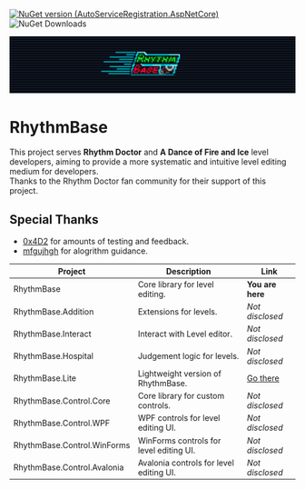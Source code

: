 [![NuGet version (AutoServiceRegistration.AspNetCore)](https://img.shields.io/nuget/v/RhythmBase?logo=nuget)](https://www.nuget.org/packages/RhythmBase/)
![NuGet Downloads](https://img.shields.io/nuget/dt/RhythmBase)

![logo](RhythmBase_banner.png)

# RhythmBase

This project serves **Rhythm Doctor** and **A Dance of Fire and Ice** level developers, aiming to provide a more systematic and intuitive level editing medium for developers.  
Thanks to the Rhythm Doctor fan community for their support of this project.

## Special Thanks

- [0x4D2](https://github.com/0x4D25F2) for amounts of testing and feedback.
- [mfgujhgh](https://github.com/mfgujhgh) for alogrithm guidance.

| Project | Description | Link |
| --- | --- | --- |
| RhythmBase                      | Core library for level editing.         | **You are here**  |
| RhythmBase.Addition             | Extensions for levels.                  | *Not disclosed* |
| RhythmBase.Interact             | Interact with Level editor.             | *Not disclosed* |
| RhythmBase.Hospital             | Judgement logic for levels.             | *Not disclosed* |
| RhythmBase.Lite                 | Lightweight version of RhythmBase.      | [Go there](https://github.com/RDCN-Community-Developers/RhythmToolkitLite)  |
| RhythmBase.Control.Core         | Core library for custom controls.       | *Not disclosed* |
| RhythmBase.Control.WPF          | WPF controls for level editing UI.      | *Not disclosed* |
| RhythmBase.Control.WinForms     | WinForms controls for level editing UI. | *Not disclosed* |
| RhythmBase.Control.Avalonia     | Avalonia controls for level editing UI. | *Not disclosed* |